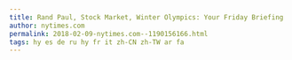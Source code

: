 ```yaml
---
title: Rand Paul, Stock Market, Winter Olympics: Your Friday Briefing
author: nytimes.com
permalink: 2018-02-09-nytimes.com--1190156166.html
tags: hy es de ru hy fr it zh-CN zh-TW ar fa
---
```


